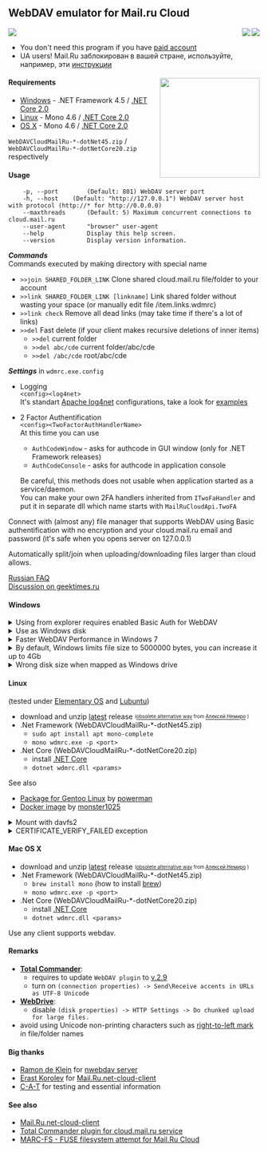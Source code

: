 ﻿## **WebDAV emulator for Mail.ru Cloud**<br>

<a href="https://github.com/yar229/WebDavMailRuCloud/releases/latest"><img src="https://mybadges.herokuapp.com/github/release/yar229/WebDavMailRuCloud.svg?label=download%20latest%20binaries%20%20%20%20&style=social"></a>
<img src="https://api.travis-ci.org/yar229/WebDavMailRuCloud.svg?branch=master" align="right">
 <a href="http://www.somsubhra.com/github-release-stats/?username=yar229&repository=WebDavMailRuCloud"><img src="https://mybadges.herokuapp.com/github/downloads/yar229/WebDavMailRuCloud/total.svg" align="right" target="_blank"></a>


* You don't need this program if you have [paid account](https://help.mail.ru/cloud_web/app/webdav)  
* UA users! Mail.Ru заблокирован в вашей стране, используйте, например, эти [инструкции](https://zaborona.help)


#### Requirements <img src="https://habrastorage.org/files/72e/83b/159/72e83b159c2446b9adcdaa03b9bb5c55.png" width=200 align="right"/>
* [Windows](#windows)  - .NET Framework 4.5 / [.NET Core 2.0](https://www.microsoft.com/net/core#windowscmd)
* [Linux](#linux) - Mono 4.6 / [.NET Core 2.0](https://www.microsoft.com/net/core#linuxredhat)
* [OS X](#mac-os-x) - Mono 4.6 / [.NET Core 2.0](https://www.microsoft.com/net/core#macos)

`WebDAVCloudMailRu-*-dotNet45.zip` / `WebDAVCloudMailRu-*-dotNetCore20.zip` respectively

#### Usage
``` 	
	-p, --port        (Default: 801) WebDAV server port
	-h, --host	  (Default: "http://127.0.0.1") WebDAV server host with protocol (http://* for http://0.0.0.0)
	--maxthreads      (Default: 5) Maximum concurrent connections to cloud.mail.ru
	--user-agent      "browser" user-agent
	--help            Display this help screen.
	--version         Display version information.
```

***Commands*** <br/>
Commands executed by making directory with special name
* `>>join SHARED_FOLDER_LINK` Clone shared cloud.mail.ru file/folder to your account
* `>>link SHARED_FOLDER_LINK [linkname]` Link shared folder without wasting your space (or manually edit file /item.links.wdmrc)
* `>>link check` Remove all dead links (may take time if there's a lot of links)
* `>>del` Fast delete (if your client makes recursive deletions of inner items)
  * `>>del` current folder
  * `>>del abc/cde` current folder/abc/cde
  * `>>del /abc/cde` root/abc/cde

***Settings*** in `wdmrc.exe.config`
* Logging <br/>
	`<config><log4net>` <br/>
	It's standart [Apache log4net](https://logging.apache.org/log4net/) configurations, take a look for [examples](https://logging.apache.org/log4net/release/config-examples.html)
* 2 Factor Authentification <br/>
	`<config><TwoFactorAuthHandlerName>` <br/>
	At this time you can use
	* `AuthCodeWindow` - asks for authcode in GUI window (only for .NET Framework releases)
	* `AuthCodeConsole` - asks for authcode in application console
	
	Be careful, this methods does not usable when application started as a service/daemon. <br>
	You can make your own 2FA handlers inherited from `ITwoFaHandler` and put it in separate dll which name starts with `MailRuCloudApi.TwoFA`
	
Connect with (almost any) file manager that supports WebDAV using Basic authentification with no encryption and your cloud.mail.ru email and password (it's safe when you opens server on 127.0.0.1)

Automatically split/join when uploading/downloading files larger than cloud allows.

[Russian FAQ](https://gist.github.com/yar229/4b702af114503546be1fe221bb098f27) <br/>
[Discussion on geektimes.ru](https://geektimes.ru/post/285520/)


#### Windows

<details> 
<summary>Using from explorer requires enabled Basic Auth for WebDAV </summary>
* Press Win+R, type `regedit`, click OK
* HKEY_LOCAL_MACHINE\SYSTEM\CurrentControlSet\Services\WebClient\Parameters
* Right click on the BasicAuthLevel and click Modify
* In the Value data box, type 2, and then click OK.
* Reset computer (or run `cmd` with admin rights and then `net stop webclient`, `net start webclient`)
</details>

<details> 
<summary>Use as Windows disk </summary>
```
net use ^disk^: http://^address^:^port^ ^your_mailru_password^ /USER:^your_mailru_email^
```
</details>

<details>
<summary>Faster WebDAV Performance in Windows 7</summary>
Windows 7 client might perform very bad when connecting to any WebDAV server. This is caused, because it tries to auto-detect any proxy server before any request. Refer to KB2445570 for more information.

* In Internet Explorer, open the Tools menu, then click Internet Options.
* Select the Connections tab.
* Click the LAN Settings button.
* Uncheck the “Automatically detect settings” box.
* Click OK until you’re out of dialog.
</details>

<details>
<summary>By default, Windows limits file size to 5000000 bytes, you can increase it up to 4Gb</summary>
* Press Win+R, type `regedit`, click OK
* HKEY_LOCAL_MACHINE\SYSTEM\CurrentControlSet\Services\WebClient\Parameters
* Right click on the FileSizeLimitInBytes and click Modify
* Click on Decimal
* In the Value data box, type 4294967295, and then click OK.
* Reset computer (or run `cmd` with admin rights and then `net stop webclient`, `net start webclient`)
</details>

<details>
<summary>Wrong disk size when mapped as Windows drive</summary>
[Microsoft says - "It's not a bug, it's by design"](https://support.microsoft.com/en-us/kb/2386902)
</details>


#### Linux

(tested under [Elementary OS](https://elementary.io) and [Lubuntu](http://lubuntu.net/))
* download and unzip [latest](https://github.com/yar229/WebDavMailRuCloud/releases/latest) release  <sub><sup>([obsolete alternative way](https://toster.ru/q/375448) from [Алексей Немиро](https://toster.ru/user/AlekseyNemiro) )</sup></sub>
* .Net Framework (WebDAVCloudMailRu-*-dotNet45.zip)
  * `sudo apt install apt mono-complete`
  * `mono wdmrc.exe -p <port>`
* .Net Core (WebDAVCloudMailRu-*-dotNetCore20.zip)
  * install [.NET Core](https://www.microsoft.com/net/core#linuxredhat)
  * `dotnet wdmrc.dll <params>`


See also 
* [Package for Gentoo Linux](https://github.com/yar229/WebDavMailRuCloud/issues/66) by [powerman](https://github.com/powerman)
* [Docker image](https://hub.docker.com/r/monster1025/mailru-webdav-docker/) by [monster1025](https://hub.docker.com/u/monster1025/)

<details>
<summary>Mount with davfs2</summary>
* `mkdir /mnt/<folder>`
* edit `/etc/davfs2/davfs2.conf` set `use_locks       0`
* `sudo mount --rw -t davfs http://<address>:<port> /mnt/<folder>/ -o uid=<current_linux_user>`
</details>

<details>
<summary>CERTIFICATE_VERIFY_FAILED exception</summary>
[Issue 56](https://github.com/yar229/WebDavMailRuCloud/issues/56)
[default installation of Mono doesn’t trust anyone](http://www.mono-project.com/docs/faq/security/)

In short:
```
# cat /etc/ssl/certs/* >ca-bundle.crt
# cert-sync ca-bundle.crt
# rm ca-bundle.crt
```
</details>

#### Mac OS X

* download and unzip [latest](https://github.com/yar229/WebDavMailRuCloud/releases/latest) release  <sub><sup>([obsolete alternative way](https://toster.ru/q/375448) from [Алексей Немиро](https://toster.ru/user/AlekseyNemiro) )</sup></sub>
* .Net Framework (WebDAVCloudMailRu-*-dotNet45.zip)
  * `brew install mono` (how to install [brew](https://brew.sh/))
  * `mono wdmrc.exe -p <port>`
* .Net Core (WebDAVCloudMailRu-*-dotNetCore20.zip)
  * install [.NET Core](https://www.microsoft.com/net/core#macos)
  * `dotnet wdmrc.dll <params>`

Use any client supports webdav.


#### Remarks
* [**Total Commander**](http://www.ghisler.com/): 
  - requires to update `WebDAV plugin` to [v.2.9](http://ghisler.fileburst.com/fsplugins/webdav.zip)
  - turn on `(connection properties) -> Send\Receive accents in URLs as UTF-8 Unicode`
* [**WebDrive**](https://southrivertech.com/products/webdrive/): 
  - disable `(disk properties) -> HTTP Settings -> Do chunked upload for large files.`
* avoid using Unicode non-printing characters such as [right-to-left mark](https://en.wikipedia.org/wiki/Right-to-left_mark) in file/folder names


#### Big thanks
* [Ramon de Klein](https://github.com/ramondeklein) for [nwebdav server](https://github.com/ramondeklein/nwebdav)
* [Erast Korolev](https://github.com/erastmorgan) for [Mail.Ru.net-cloud-client](https://github.com/erastmorgan/Mail.Ru-.net-cloud-client)
* [C-A-T](https://github.com/C-A-T9LIFE) for testing and essential information


#### See also<br>
*  [Mail.Ru.net-cloud-client](https://github.com/erastmorgan/Mail.Ru-.net-cloud-client)<br>
*  [Total Commander plugin for cloud.mail.ru service](https://github.com/pozitronik/CloudMailRu)<br>
*  [MARC-FS - FUSE filesystem attempt for Mail.Ru Cloud](https://gitlab.com/Kanedias/MARC-FS)<br>
